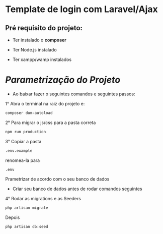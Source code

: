 # Template de login com Laravel/Ajax

## Pré requisito do projeto:

- Ter instalado o **composer**

- Ter Node.js instalado

- Ter xampp/wamp instalados

# ***Parametrização do Projeto***

- Ao baixar fazer o seguintes comandos e seguintes passos:

1° Abra o terminal na raiz do projeto e:

```sh
composer dum-autoload
```

2° Para migrar o js/css para a pasta correta

```sh
npm run production
```

3° Copiar a pasta

```sh
.env.example
```
renomea-la para

```sh
.env
```

Prametrizar de acordo com o seu banco de dados

- Criar seu banco de dados antes de rodar comandos seguintes

4° Rodar as migrations e as Seeders

```sh
php artisan migrate
```

Depois

```sh
php artisan db:seed
```

